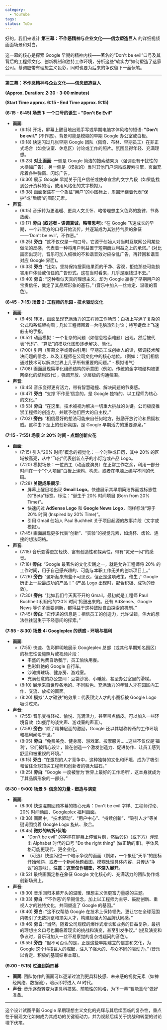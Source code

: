 ```yaml
---
category:
  - YouTube
tags: 
status: ToDo
---
```

好的，我们来设计 **第三幕：不作恶精神与企业文化——信念塑造巨人** 的详细视频画面场景和对白。

这一幕的核心是探索 Google 早期的精神内核——著名的“Don't be evil”口号及其背后的工程师文化、创新机制和独特工作环境，分析这些“软实力”如何塑造了这家公司。基调应带有理想主义色彩，同时也要为后来的争议留下一丝伏笔。

---

**第三幕：不作恶精神与企业文化——信念塑造巨人**

**(Approx. Duration: 2:30 - 3:00 minutes)**

**(Start Time approx. 6:15 - End Time approx. 9:15)**

**(6:15 - 6:45) 场景 1: 一个口号的诞生 - "Don't Be Evil"**

*   **画面**:
    *   (6:15) 开场，屏幕上醒目地出现手写或早期电脑字体风格的短语: **"Don't be evil."** (不作恶)。背景可能是模糊的早期 Google 办公室或白板。
    *   (6:18) 快速闪过几张早期 Google 团队（佩奇、布林、早期员工）在非正式场合（如会议室、休息区）讨论或工作的照片。氛围显得年轻、充满理想。
    *   (6:23) **对比画面**: 一侧是 Google 简洁的搜索结果页（强调没有干扰性的大横幅广告），另一侧是（模拟的）当时其他门户网站或搜索引擎，页面充斥着各种弹窗、闪烁广告。
    *   (6:30) 展示 Google 早期关于用户信任或使命宣言的文字片段（如果能找到公开资料的话，或用风格化的文字模拟）。
    *   (6:38) 画面聚焦在一个象征“用户”的小图标上，周围环绕着代表“保护”或“盾牌”的图形元素。
*   **声音**:
    *   (6:15) 音乐转为更温暖、更具人文关怀、略带理想主义色彩的旋律，节奏放缓。
    *   (6:17) **旁白 (叙述者 - 语调真诚，略带思考)**: “在 Google 飞速成长的早期，一个非官方的口号开始流传，并逐渐成为其独特气质的象征——‘Don't be evil’，不作恶。”
    *   (6:25) **旁白**: “这不仅仅是一句口号。它源于创始人对当时互联网公司某些做法的反感，代表着一种将用户利益置于短期商业利益之上的承诺。” (对比画面出现时，音乐可加入细微的不和谐音效对应杂乱广告，再转回和谐音对应 Google 界面)。
    *   (6:33) **旁白**: “比如，坚持保持搜索结果页的干净、客观，拒绝那些可能损害用户体验或信任的广告形式。这在当时看来，几乎是跟钱过不去。”
    *   (6:40) **旁白**: “这种看似天真的理想主义，却为 Google 赢得了早期用户的宝贵信任，奠定了其品牌形象的基石。” (音乐中加入一丝肯定、温暖的音色)。

**(6:45 - 7:15) 场景 2: 工程师的乐园 - 技术驱动文化**

*   **画面**:
    *   (6:45) 转场，画面呈现充满活力的工程师工作场景：白板上写满了复杂的公式和系统架构图；几位工程师围着一台电脑热烈讨论；特写键盘上飞速敲击的手指。
    *   (6:52) 动画模拟：一个复杂的问题（如信息检索难题）出现，然后被代表“代码”、“算法”的模块化图形逐步解决、简化。
    *   (7:00) 引用（屏幕文字或旁白引用）早期员工或创始人的话，强调技术解决问题的信念，以及工程师在公司文化中的核心地位。（例如：“我们相信通过技术可以解决世界上几乎所有重要的问题。” - 模拟语气）
    *   (7:08) 画面展现扁平化组织结构的示意图（例如，传统的金字塔结构被更网络化的结构取代），强调开放、少层级的沟通氛围。
*   **声音**:
    *   (6:45) 音乐变得更有活力，带有智慧碰撞、解决问题的节奏感。
    *   (6:47) **旁白**: “支撑‘不作恶’信念的，是 Google 独特的、以工程师为核心的文化。”
    *   (6:53) **旁白**: “在这里，技术被视为解决一切重大挑战的关键。公司极度推崇工程师的创造力，并赋予他们巨大的自主权。”
    *   (7:02) **旁白**: “相信最好的想法可能来自任何地方，鼓励开放讨论和质疑权威。这种由下至上的创新氛围，是 Google 早期活力的重要源泉。”

**(7:15 - 7:55) 场景 3: 20% 时间 - 点燃创新火花**

*   **画面**:
    *   (7:15) 引入“20% 时间”概念的视觉化：一个时钟或日历，其中 20% 的区域被高亮，从中“飞出”代表创新点子的小灯泡或产品 Logo。
    *   (7:20) 模拟场景：一位员工（动画或演员）在正常工作之余，利用一部分时间在一个“个人项目”白板上涂鸦、构思，或者在电脑上编写不同的代码。
    *   (7:28) **关键成果展示**:
        *   屏幕上醒目地出现 **Gmail Logo**。快速展示其早期简洁界面或标志性的“Beta”标签。标注：“诞生于 20% 时间项目 (Born from 20% Time)”。
        *   快速闪过 **AdSense Logo** 和 **Google News Logo**，同样标注“源于 20% 时间 (Inspired by 20% Time)”。
        *   引用 Gmail 创始人 Paul Buchheit 关于项目起源的故事片段（文字或模拟）。
    *   (7:45) 画面展现更多代表“创新”、“实验”的视觉元素，如烧杯、齿轮、连接的想法网络。
*   **声音**:
    *   (7:15) 音乐变得更加轻快、富有创造性和探索性，带有“灵光一闪”的感觉。
    *   (7:18) **旁白**: “Google 最著名的文化实践之一，就是允许工程师将 20% 的工作时间，用于自己感兴趣的、可能与本职工作无关的创新项目上。”
    *   (7:26) **旁白**: “这听起来有些不可思议，但正是这项政策，催生了 Google 历史上一些最成功的产品！” (产品 Logo 出现时，配合积极、成功的音效)。
    *   (7:30) **旁白**: “比如我们今天离不开的 Gmail，最初就是工程师 Paul Buchheit 利用他的‘20% 时间’捣鼓出来的。还有 AdSense、Google News 等许多重要创新，都得益于这种鼓励自由探索的机制。”
    *   (7:45) **旁白**: “它传递的信息是：相信员工的创造力，允许试错，伟大的想法往往诞生于不经意间的探索。”

**(7:55 - 8:30) 场景 4: Googleplex 的诱惑 - 环境与福利**

*   **画面**:
    *   (7:55) 快速、色彩鲜明地展示 Googleplex 总部（或其他早期知名园区）的标志性设施照片或视频片段：
        *   丰盛的免费自助餐厅，员工愉快用餐。
        *   色彩鲜艳的 Google 自行车。
        *   沙滩排球场、健身房、游戏室。
        *   充满创意的办公空间：豆袋沙发、小睡舱、甚至办公室里的滑梯。
    *   (8:10) 展示来自世界各地的、不同肤色、充满活力的年轻人才在园区内工作、交流、放松的画面。
    *   (8:20) 模拟“人才磁铁”的效果：代表顶尖人才的小图标被 Google Logo 吸引过来。
*   **声音**:
    *   (7:55) 音乐变得轻松、愉悦、充满活力，甚至带点俏皮。可以加入一些环境音效（如餐厅的谈笑声、游戏室的声音）。
    *   (7:58) **旁白**: “除了精神层面的激励，Google 还以其堪称传奇的工作环境和福利闻名于世。”
    *   (8:05) **旁白**: “免费美食、健身房、游戏室、按摩服务……这些不仅仅是‘福利’，它们被精心设计，旨在创造一个激发创造力、促进协作、让员工感到舒适和被重视的环境。”
    *   (8:15) **旁白**: “在激烈的人才竞争中，这种独特的文化和环境，成为了吸引和留住全球顶尖工程师和创新者的强大磁石。”
    *   (8:25) **旁白**: “Google 一度被誉为‘世界上最好的工作场所’，这本身就成为了其品牌形象的一部分。”

**(8:30 - 9:00) 场景 5: 信念的力量 - 塑造与演变**

*   **画面**:
    *   (8:30) 快速混剪回顾本幕的核心元素：Don't be evil 字样、工程师讨论、20% 时间动画、Googleplex 福利画面。
    *   (8:38) 画面中，“技术驱动”、“用户中心”、“持续创新”、“吸引人才”等关键词围绕着 Google Logo 旋转、聚合。
    *   (8:45) **微妙的转折/伏笔**:
        *   "Don't be evil" 的字样在屏幕上停留片刻，然后旁边（或下方）浮现出 Alphabet 时代的口号 "Do the right thing" (做正确的事)。字体风格可能更现代、更企业化。
        *   （可选）快速闪过一个暗示争议的画面（例如，一个象征“天平”的图标开始倾斜，或者一个新闻标题截图，模糊处理具体内容，只传达“争议”的意味）。**注意：这里仅作铺垫，不深入展开。**
    *   (8:52) 最终画面定格在象征 Google 文化核心的、充满活力的团队协作或创新场景上。
*   **声音**:
    *   (8:30) 音乐回归本幕开头的温暖、理想主义但更富力量感的主题。
    *   (8:33) **旁白**: “‘不作恶’的早期信念，加上以工程师为主导、鼓励创新、重视人才的独特文化，共同塑造了 Google 的基因。”
    *   (8:40) **旁白**: “这不仅帮助 Google 在技术上保持领先，更让它在全球范围内吸引了无数拥趸和顶尖人才，构建起强大的品牌认同感。”
    *   (8:46) **旁白**: “当然，随着公司规模的爆炸式增长和业务的日益复杂，最初的理想主义口号也面临着现实的挑战和演变，甚至引发争议。” (提及演变和争议时，音乐可加入一丝不易察觉的复杂或疑问的音色)。
    *   (8:55) **旁白**: “但不可否认的是，正是这些早期建立的信念和文化，为 Google 这个科技巨人的崛起，注入了强大的、与众不同的驱动力。” (音乐以肯定、积极的基调结束本幕)。

**(9:00 - 9:15) 过渡到第四幕**

*   **画面**: 团队协作的画面可以逐渐过渡到更具科技感、未来感的视觉元素（如神经网络、数据流），暗示即将进入 AI 时代。
*   **声音**: 音乐逐渐转变为更具科技感、前瞻性的风格，为下一幕“智能革命”做好准备。

---
这个设计试图平衡 Google 早期理想主义文化的光辉与其后续面临的复杂性，重点在于展现文化如何成为其成功的关键驱动力，并为视频后续关于挑战和转型的讨论埋下伏笔。